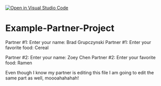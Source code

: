 [![Open in Visual Studio Code](https://classroom.github.com/assets/open-in-vscode-f059dc9a6f8d3a56e377f745f24479a46679e63a5d9fe6f495e02850cd0d8118.svg)](https://classroom.github.com/online_ide?assignment_repo_id=6472956&assignment_repo_type=AssignmentRepo)
# Example-Partner-Project

Partner #1: Enter your name: Brad Grupczynski
Partner #1: Enter your favorite food: Cereal

Partner #2: Enter your name: Zoey Chen
Partner #2: Enter your favorite food: Ramen

Even though I know my partner is editing this file
I am going to edit the same part as well, moooahahahah!
